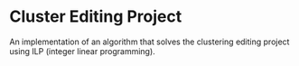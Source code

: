 Cluster Editing Project
=======================

An implementation of an algorithm that solves the clustering editing project using ILP (integer linear programming).
